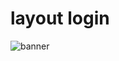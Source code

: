 # layout login
![banner](https://user-images.githubusercontent.com/40966311/124310217-3e087c00-db42-11eb-82d0-189f2cb828d9.jpg)
